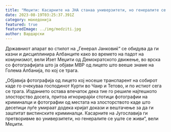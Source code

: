 ```yaml
---
title: "Меџити: Касарните на ЈНА станаа универзитети, но генералите се уште се живи!"
date: 2023-08-19T03:25:37.391Z
category: македонија
featured: true
featuredImage: ../img/medziti.jpg
author: Вардарски
---
```

<!--StartFragment-->

Државниот апарат во стилот на „Генерал Јанковиќ“ се обидува да ги казни и дисциплинира Албанците како во времето на падот на комунизмот, вели Изет Меџити од Демократското движење, во врска со фотографијата што ја објави МВР од лицето што вееше знаме на Голема Албанија, по кој се трага.

„Објавија фотографија од лицето коj носеше транспарент на собирот каде гo очекуваа господинот Курти во Чаир и Тетово, и по истиот сега се трага. Изданието остава впечаток дека тие го решиле најтешкото злосторство досега, притоа игнорирајќи стотици фотографии на криминалци и фотографии од местата на злосторството каде што десетици луѓе умираат додека кријат докази и вештачење за да ги заштитат вистинските криминалци. Касарните на Југославија ги претворивме во универзитети, но генералите се уште се живи“, вели Меџити.

<!--EndFragment-->